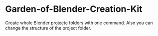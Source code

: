 # Garden-of-Blender-Creation-Kit
 Create whole Blender projecte folders with one command. Also you can change the structure of the project folder.
